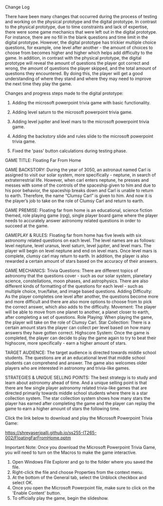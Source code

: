 Change Log

There have been many changes that occurred during the process of testing and working on the physical prototype and the digital prototype. In contrast to the physical prototype, due to time constraints and lack of expertise, there were some game mechanics that were left out in the digital prototype. For instance, there are no fill in the blank questions and time limit in the digital prototype. However, the digital prototype has trickier multiple choice questions, for example, one level after another - the amount of choices to choose from becomes higher and higher which helps add difficulty to the game. In addition, in contrast with the physical prototype, the digital prototype will reveal the amount of questions the player got correct and wrong, the amount of questions the player skipped, and the total amount of questions they encountered. By doing this, the player will get a good understanding of where they stand and where they may need to improve the next time they play the game. 

Changes and progress steps made to the digital prototype:

1. Adding the microsoft powerpoint trivia game with basic functionality.

2. Adding level saturn to the microsoft powerpoint trivia game.

3. Adding level jupiter and level mars to the microsoft powerpoint trivia game.

4. Adding the backstory slide and rules slide to the microsoft powerpoint trivia game.

5. Fixed the 'pass' button calculations during testing phase.


GAME TITLE: Floating Far From Home

GAME BACKSTORY: During the year of 3050, an astronaut named Carl is assigned to visit our solar system, more specifically - neptune, in search of extraterrestrial life. However, when carl enters neptune, he presses and messes with some of the controls of the spaceship given to him and due to his poor behavior, the spaceship breaks down and Carl is unable to return to earth. Therefore, the name “Clumsy Carl” is given to him. And now it is the player’s job to take on the role of Clumsy Carl and return to earth.

GAME PREMISE: Floating far from home is an educational, science fiction themed, role playing game (rpg), single player board game where the player needs to accurately answer astronomy related questions in order to succeed at the game.

GAMEPLAY & RULES: Floating far from home has five levels with six astronomy related questions on each level. The level names are as follows: level neptune, level uranus, level saturn, level jupiter, and level mars. The player will begin on level neptune and end on level mars. Once level mars is complete, clumsy carl may return to earth. In addition, the player is also rewarded a certain amount of stars based on the accuracy of their answers.

GAME MECHANICS: 
Trivia Questions: There are different topics of astronomy that the questions cover - such as our solar system, planetary science, constellations, moon phases, and astrophysics. There are also different kinds of formatting of the questions for each level - such as multiple choice, true/false, and image based questions.
Adding Difficulty: As the player completes one level after another, the questions become more and more difficult and there are also more options to choose from to pick the correct answer, which also adds to the difficulty.
Movement: The player will be able to move from one planet to another, a planet closer to earth, after completing a set of questions.
Role Playing: When playing the game, the player will take on the role of Clumsy Carl.
Star Collection: There is a certain amount stars the player can collect per level based on how many answers they have gotten correct.
Highscore System: Once the game is completed, the player can decide to play the game again to try to beat their highscore, more specifically - earn a higher amount of stars.

TARGET AUDIENCE: The target audience is directed towards middle school students. The questions are at an educational level that middle school students can comprehend and answer. The game also welcomes older players who are interested in astronomy and trivia-like games.

STRATEGIES & UNIQUE SELLING POINTS: The best strategy is to study and learn about astronomy ahead of time. And a unique selling point is that there are few single player astronomy related trivia-like games that are directed primarily towards middle school students where there is a star collection system. The star collection system shows how many stars the player has earned after completing the game and the player can replay the game to earn a higher amount of stars the following time.



Click the link below to download and play the Microsoft Powerpoint Trivia Game:

<https://shreyaseripalli.github.io/ss255-IT265-002/FloatingFarFromHome.pptm>

Important Note: Once you download the Microsoft Powerpoint Trivia Game, you will need to turn on the Macros to make the game interactive.
1. Open Windows File Explorer and go to the folder where you saved the file.
2. Right-click the file and choose Properties from the context menu.
3. At the bottom of the General tab, select the Unblock checkbox and select OK.
4. Once you open the Microsoft Powerpoint file, make sure to click on the 'Enable Content' button.
5. To officially play the game, begin the slideshow.
